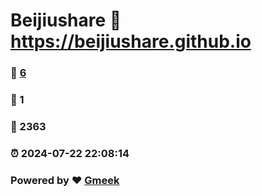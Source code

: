 # Beijiushare :link: https://beijiushare.github.io 
### :page_facing_up: [6](https://beijiushare.github.io/tag.html) 
### :speech_balloon: 1 
### :hibiscus: 2363 
### :alarm_clock: 2024-07-22 22:08:14 
### Powered by :heart: [Gmeek](https://github.com/Meekdai/Gmeek)
